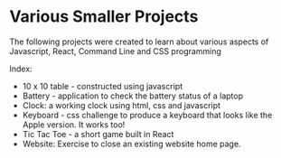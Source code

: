 # Various Smaller Projects

The following projects were created to learn about various aspects of Javascript, React, Command Line and CSS programming

Index:
 - 10 x 10 table - constructed using javascript
 - Battery - application to check the battery status of a laptop
 - Clock: a working clock using html, css and javascript
 - Keyboard - css challenge to produce a keyboard that looks like the Apple version.  It works too!
 - Tic Tac Toe - a short game built in React
 - Website: Exercise to close an existing website home page.

